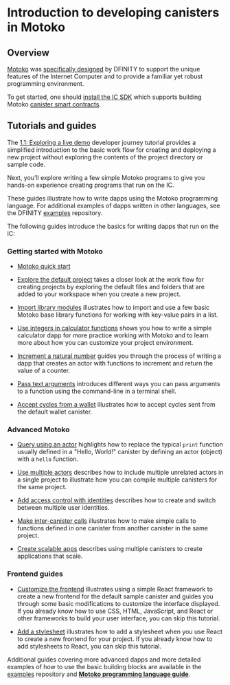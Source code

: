# Introduction to developing canisters in Motoko

## Overview

[Motoko](/motoko/main/motoko.md) was [specifically designed](https://stackoverflow.blog/2020/08/24/motoko-the-language-that-turns-the-web-into-a-computer/) by DFINITY to support the unique features of the Internet Computer and to provide a familiar yet robust programming environment.

To get started, one should [install the IC SDK](../../setup/install/index.mdx) which supports building Motoko [canister smart contracts](https://internetcomputer.org/how-it-works/architecture-of-the-internet-computer/#canister-smart-contracts).

## Tutorials and guides

The [1.1: Exploring a live demo](/docs/tutorials/developer-journey/level-1/1.1-live-demo.md) developer journey tutorial provides a simplified introduction to the basic work flow for creating and deploying a new project without exploring the contents of the project directory or sample code.

Next, you’ll explore writing a few simple Motoko programs to give you hands-on experience creating programs that run on the IC.

These guides illustrate how to write dapps using the Motoko programming language. For additional examples of dapps written in other languages, see the DFINITY [examples](https://github.com/dfinity/examples) repository.

The following guides introduce the basics for writing dapps that run on the IC:

### Getting started with Motoko

-   [Motoko quick start](./at-a-glance.md)

-   [Explore the default project](./explore-templates.md) takes a closer look at the work flow for creating projects by exploring the default files and folders that are added to your workspace when you create a new project.

-   [Import library modules](./phonebook.md) illustrates how to import and use a few basic Motoko base library functions for working with key-value pairs in a list.

-   [Use integers in calculator functions](./calculator.md) shows you how to write a simple calculator dapp for more practice working with Motoko and to learn more about how you can customize your project environment.

-   [Increment a natural number](./counter-tutorial.md) guides you through the process of writing a dapp that creates an actor with functions to increment and return the value of a counter.

-   [Pass text arguments](./hello-location.md) introduces different ways you can pass arguments to a function using the command-line in a terminal shell.

-   [Accept cycles from a wallet](./simple-cycles.md) illustrates how to accept cycles sent from the default wallet canister.

### Advanced Motoko

-   [Query using an actor](./define-an-actor.md) highlights how to replace the typical `print` function usually defined in a "Hello, World!" canister by defining an actor (object) with a `hello` function.

-   [Use multiple actors](./multiple-actors.md) describes how to include multiple unrelated actors in a single project to illustrate how you can compile multiple canisters for the same project.

-   [Add access control with identities](./access-control.md) describes how to create and switch between multiple user identities.

-   [Make inter-canister calls](./intercanister-calls.md) illustrates how to make simple calls to functions defined in one canister from another canister in the same project.

-   [Create scalable apps](./scalability-cancan.md) describes using multiple canisters to create applications that scale.

### Frontend guides

-   [Customize the frontend](../../frontend/custom-frontend.md) illustrates using a simple React framework to create a new frontend for the default sample canister and guides you through some basic modifications to customize the interface displayed. If you already know how to use CSS, HTML, JavaScript, and React or other frameworks to build your user interface, you can skip this tutorial.

-   [Add a stylesheet](../../frontend/add-stylesheet.md) illustrates how to add a stylesheet when you use React to create a new frontend for your project. If you already know how to add stylesheets to React, you can skip this tutorial.

Additional guides covering more advanced dapps and more detailed examples of how to use the basic building blocks are available in the [examples](https://github.com/dfinity/examples) repository and [**Motoko programming language guide**](/motoko/main/about-this-guide.md).
